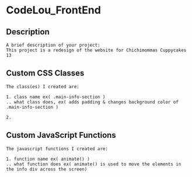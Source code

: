 # CodeLou_FrontEnd

## Description
```
A brief description of your project:
This project is a redesign of the website for Chichimommas Cuppycakes 13
```



## Custom CSS Classes
```
The class(es) I created are:

1. class name ex( .main-info-section )
.. what class does, ex( adds padding & changes background color of .main-info-section )

2.

```



## Custom JavaScript Functions
```
The javascript functions I created are:

1. function name ex( animate() )
.. what function does ex( animate() is used to move the elements in the info div across the screen)

```
